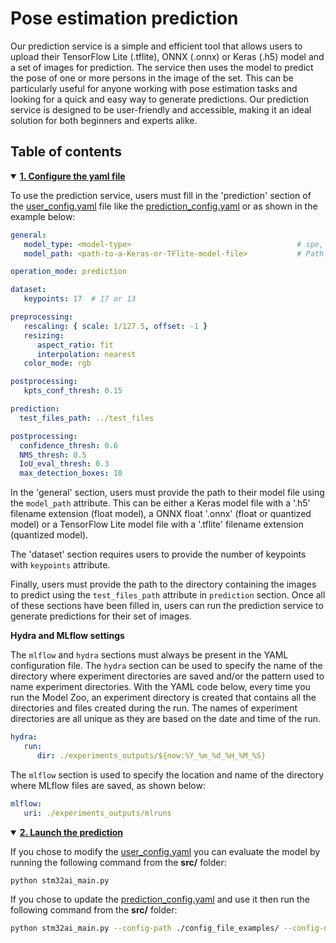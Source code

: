 # Pose estimation prediction

Our prediction service is a simple and efficient tool that allows users to upload their TensorFlow Lite (.tflite), ONNX (.onnx) or Keras (.h5) model and a set of images for prediction. The service then uses the model to predict the pose of one or more persons in the image of the set. This can be particularly useful for anyone working with pose estimation tasks and looking for a quick and easy way to generate predictions. Our prediction service is designed to be user-friendly and accessible, making it an ideal solution for both beginners and experts alike.

## <a id="">Table of contents</a>

<details open><summary><a href="#1"><b>1. Configure the yaml file</b></a></summary><a id="1"></a>

To use the prediction service, users must fill in the 'prediction' section of the [user_config.yaml](../user_config.yaml) file like the [prediction_config.yaml](../config_file_examples/prediction_config.yaml) or as shown in the example below:

```yaml
general:
   model_type: <model-type>                                     # spe, heatmaps_spe, yolo_mpe
   model_path: <path-to-a-Keras-or-TFlite-model-file>           # Path to the model to use to make predictions

operation_mode: prediction

dataset:
   keypoints: 17  # 17 or 13

preprocessing:
   rescaling: { scale: 1/127.5, offset: -1 }
   resizing:
      aspect_ratio: fit
      interpolation: nearest
   color_mode: rgb

postprocessing:
   kpts_conf_thresh: 0.15

prediction:
  test_files_path: ../test_files

postprocessing:
  confidence_thresh: 0.6
  NMS_thresh: 0.5
  IoU_eval_thresh: 0.3
  max_detection_boxes: 10
```

In the 'general' section, users must provide the path to their model file using the `model_path` attribute. This can be either a Keras model file with a '.h5' filename extension (float model), a ONNX float '.onnx' (float or quantized model) or a TensorFlow Lite model file with a '.tflite' filename extension (quantized model).

The 'dataset' section requires users to provide the number of keypoints with `keypoints` attribute.

Finally, users must provide the path to the directory containing the images to predict using the `test_files_path` attribute in `prediction` section. Once all of these sections have been filled in, users can run the prediction service to generate predictions for their set of images.

**Hydra and MLflow settings**

The `mlflow` and `hydra` sections must always be present in the YAML configuration file. The `hydra` section can be used to specify the name of the directory where experiment directories are saved and/or the pattern used to name experiment directories. With the YAML code below, every time you run the Model Zoo, an experiment directory is created that contains all the directories and files created during the run. The names of experiment directories are all unique as they are based on the date and time of the run.

```yaml
hydra:
   run:
      dir: ./experiments_outputs/${now:%Y_%m_%d_%H_%M_%S}
```

The `mlflow` section is used to specify the location and name of the directory where MLflow files are saved, as shown below:

```yaml
mlflow:
   uri: ./experiments_outputs/mlruns
```

</details>
<details open><summary><a href="#2"><b>2. Launch the prediction</b></a></summary><a id="2"></a>

If you chose to modify the [user_config.yaml](../user_config.yaml) you can evaluate the model by running the following command from the **src/** folder:

```bash
python stm32ai_main.py 
```
If you chose to update the [prediction_config.yaml](../config_file_examples/prediction_config.yaml) and use it then run the following command from the **src/** folder: 

```bash
python stm32ai_main.py --config-path ./config_file_examples/ --config-name prediction_config.yaml
```

</details>
